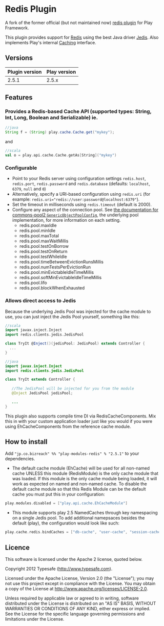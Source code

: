 # Redis Plugin

A fork of the former official (but not maintained now) [redis plugin](https://github.com/playframework/play-plugins/tree/master/redis) for Play Framework.

This plugin provides support for [Redis](http://redis.io/) using the best Java driver [Jedis](https://github.com/xetorthio/jedis). Also implements Play's internal [Caching](https://github.com/playframework/Play20/blob/master/framework/src/play/src/main/scala/play/api/cache/Cache.scala#L9) interface.

## Versions

|Plugin version  |Play version   |
|----------------|---------------|
|2.5.1           |2.5.x          |

## Features

### Provides a Redis-based Cache API (supported types: String, Int, Long, Boolean and Serializable) ie.

```java
//java
String f = (String) play.cache.Cache.get("mykey");
```

and 

```scala
//scala
val o = play.api.cache.Cache.getAs[String]("mykey")
```

### Configurable

* Point to your Redis server using configuration settings  `redis.host`, `redis.port`,  `redis.password` and `redis.database` (defaults: `localhost`, `6379`, `null` and `0`)
* Alternatively, specify a URI-based configuration using `redis.uri` (for example: `redis.uri="redis://user:password@localhost:6379"`).
* Set the timeout in milliseconds using `redis.timeout` (default is 2000).
* Configure any aspect of the connection pool. See [the documentation for commons-pool2 `GenericObjectPoolConfig`](https://commons.apache.org/proper/commons-pool/apidocs/org/apache/commons/pool2/impl/GenericObjectPoolConfig.html), the underlying pool implementation, for more information on each setting.
    * redis.pool.maxIdle
    * redis.pool.minIdle
    * redis.pool.maxTotal
    * redis.pool.maxWaitMillis
    * redis.pool.testOnBorrow
    * redis.pool.testOnReturn
    * redis.pool.testWhileIdle
    * redis.pool.timeBetweenEvictionRunsMillis
    * redis.pool.numTestsPerEvictionRun
    * redis.pool.minEvictableIdleTimeMillis
    * redis.pool.softMinEvictableIdleTimeMillis
    * redis.pool.lifo
    * redis.pool.blockWhenExhausted

### Allows direct access to Jedis

Because the underlying Jedis Pool was injected for the cache module to use, you can just inject the Jedis Pool yourself, something like this:

```scala
//scala
import javax.inject.Inject
import redis.clients.jedis.JedisPool

class TryIt @Inject()(jedisPool: JedisPool) extends Controller {
  ...
}
```

```java
//java
import javax.inject.Inject
import redis.clients.jedis.JedisPool

class TryIt extends Controller {
   
   //The JedisPool will be injected for you from the module
   @Inject JedisPool jedisPool;

   ...
}
```

This plugin also supports compile time DI via RedisCacheComponents. Mix this in with your custom application loader just like you would if you were using EhCacheComponents from the reference cache module.

## How to install

Add `"jp.co.bizreach" %% "play-modules-redis" % "2.5.1"` to your dependencies.

* The default cache module (EhCache) will be used for all non-named cache UNLESS this module (RedisModule) is the only cache module that was loaded. If this module is the only cache module being loaded, it will work as expected on named and non-named cache. To disable the default cache module so that this Redis Module can be the default cache you must put this in your configuration:

 ```scala
 play.modules.disabled = ["play.api.cache.EhCacheModule"]
 ```

* This module supports play 2.5 NamedCaches through key namespacing on a single Jedis pool. To add additional namepsaces besides the default (play), the configuration would look like such:

 ```scala
 play.cache.redis.bindCaches = ["db-cache", "user-cache", "session-cache"]
 ```
 
## Licence

This software is licensed under the Apache 2 license, quoted below.

Copyright 2012 Typesafe (http://www.typesafe.com).

Licensed under the Apache License, Version 2.0 (the "License"); you may not use this project except in compliance with the License. You may obtain a copy of the License at http://www.apache.org/licenses/LICENSE-2.0.

Unless required by applicable law or agreed to in writing, software distributed under the License is distributed on an "AS IS" BASIS, WITHOUT WARRANTIES OR CONDITIONS OF ANY KIND, either express or implied. See the License for the specific language governing permissions and limitations under the License.
